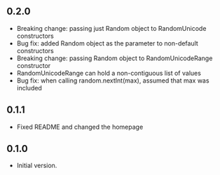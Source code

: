 ## 0.2.0

- Breaking change: passing just Random object to RandomUnicode constructors
- Bug fix: added Random object as the parameter to non-default constructors
- Breaking change: passing Random object to RandomUnicodeRange constructor
- RandomUnicodeRange can hold a non-contiguous list of values
- Bug fix: when calling random.nextInt(max), assumed that max was included 

## 0.1.1

- Fixed README and changed the homepage

## 0.1.0

- Initial version.
